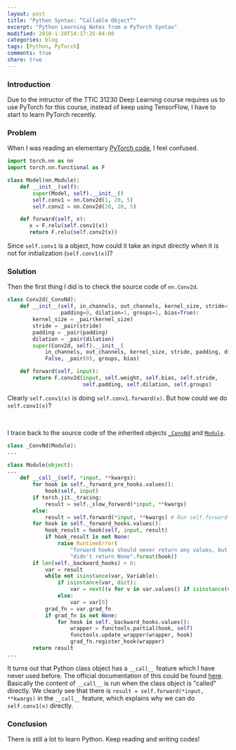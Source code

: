 ```yaml
---
layout: post
title: "Python Syntax: “Callable Object”"
excerpt: "Python Learning Notes from a PyTorch Syntax"
modified: 2018-1-20T14:17:25-04:00
categories: blog
tags: [Python, PyTorch]
comments: true
share: true
---
```


### Introduction

Due to the intructor of the TTIC 31230 Deep Learning course requires us to use PyTorch for this course, instead of keep using TensorFlow, I have to start to learn PyTorch recently.

### Problem

When I was reading an elementary [PyTorch code](http://pytorch.org/docs/master/nn.html), I feel confused.

```python
import torch.nn as nn
import torch.nn.functional as F

class Model(nn.Module):
    def __init__(self):
        super(Model, self).__init__()
        self.conv1 = nn.Conv2d(1, 20, 5)
        self.conv2 = nn.Conv2d(20, 20, 5)

    def forward(self, x):
       x = F.relu(self.conv1(x))
       return F.relu(self.conv2(x))
```

Since ```self.conv1``` is a object, how could it take an input directly when it is not for initialization (```self.conv1(x)```)?

### Solution

Then the first thing I did is to check the source code of ```nn.Conv2d```.

```python
class Conv2d(_ConvNd):
    def __init__(self, in_channels, out_channels, kernel_size, stride=1,
                 padding=0, dilation=1, groups=1, bias=True):
        kernel_size = _pair(kernel_size)
        stride = _pair(stride)
        padding = _pair(padding)
        dilation = _pair(dilation)
        super(Conv2d, self).__init__(
            in_channels, out_channels, kernel_size, stride, padding, dilation,
            False, _pair(0), groups, bias)

    def forward(self, input):
        return F.conv2d(input, self.weight, self.bias, self.stride,
                        self.padding, self.dilation, self.groups)

```

Clearly ```self.conv1(x)``` is doing ```self.conv1.forward(x)```. But how could we do ```self.conv1(x)```?

<br />

I trace back to the source code of the inherited objects [```_ConvNd```](http://pytorch.org/docs/master/_modules/torch/nn/modules/conv.html#Conv2d) and [```Module```](http://pytorch.org/docs/master/_modules/torch/nn/modules/module.html#Module.forward).


```python
class _ConvNd(Module):
...
```


```python
class Module(object):
...
    def __call__(self, *input, **kwargs):
        for hook in self._forward_pre_hooks.values():
            hook(self, input)
        if torch.jit._tracing:
            result = self._slow_forward(*input, **kwargs)
        else:
            result = self.forward(*input, **kwargs) # Run self.forward !
        for hook in self._forward_hooks.values():
            hook_result = hook(self, input, result)
            if hook_result is not None:
                raise RuntimeError(
                    "forward hooks should never return any values, but '{}'"
                    "didn't return None".format(hook))
        if len(self._backward_hooks) > 0:
            var = result
            while not isinstance(var, Variable):
                if isinstance(var, dict):
                    var = next((v for v in var.values() if isinstance(v, Variable)))
                else:
                    var = var[0]
            grad_fn = var.grad_fn
            if grad_fn is not None:
                for hook in self._backward_hooks.values():
                    wrapper = functools.partial(hook, self)
                    functools.update_wrapper(wrapper, hook)
                    grad_fn.register_hook(wrapper)
        return result
...
```

It turns out that Python class object has a ```__call__``` feature which I have never used before. The official documentation of this could be found [here](https://docs.python.org/3/reference/datamodel.html#object.__call__). Basically the content of ```__call__``` is run when the class object is "called" directly. We clearly see that there is ```result = self.forward(*input, **kwargs)``` in the ```__call__``` feature, which explains why we can do ```self.conv1(x)``` directly.

### Conclusion

There is still a lot to learn Python. Keep reading and writing codes!

